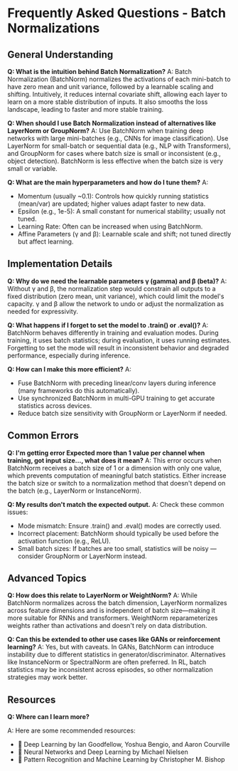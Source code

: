 # Frequently Asked Questions - Batch Normalizations

## General Understanding

**Q: What is the intuition behind Batch Normalization?**
A: Batch Normalization (BatchNorm) normalizes the activations of each mini-batch to have zero mean and unit variance, followed by a learnable scaling and shifting. Intuitively, it reduces internal covariate shift, allowing each layer to learn on a more stable distribution of inputs. It also smooths the loss landscape, leading to faster and more stable training.

**Q: When should I use Batch Normalization instead of alternatives like LayerNorm or GroupNorm?**
A: Use BatchNorm when training deep networks with large mini-batches (e.g., CNNs for image classification). Use LayerNorm for small-batch or sequential data (e.g., NLP with Transformers), and GroupNorm for cases where batch size is small or inconsistent (e.g., object detection). BatchNorm is less effective when the batch size is very small or variable.

**Q: What are the main hyperparameters and how do I tune them?** 
A:
- Momentum (usually ~0.1): Controls how quickly running statistics (mean/var) are updated; higher values adapt faster to new data.
- Epsilon (e.g., 1e-5): A small constant for numerical stability; usually not tuned.
- Learning Rate: Often can be increased when using BatchNorm.
- Affine Parameters (γ and β): Learnable scale and shift; not tuned directly but affect learning.

## Implementation Details

**Q: Why do we need the learnable parameters γ (gamma) and β (beta)?**
A: Without γ and β, the normalization step would constrain all outputs to a fixed distribution (zero mean, unit variance), which could limit the model's capacity. γ and β allow the network to undo or adjust the normalization as needed for expressivity.

**Q: What happens if I forget to set the model to .train() or .eval()?**
A: BatchNorm behaves differently in training and evaluation modes. During training, it uses batch statistics; during evaluation, it uses running estimates. Forgetting to set the mode will result in inconsistent behavior and degraded performance, especially during inference.

**Q: How can I make this more efficient?**
A:
- Fuse BatchNorm with preceding linear/conv layers during inference (many frameworks do this automatically).
- Use synchronized BatchNorm in multi-GPU training to get accurate statistics across devices.
- Reduce batch size sensitivity with GroupNorm or LayerNorm if needed.

## Common Errors

**Q: I'm getting error Expected more than 1 value per channel when training, got input size..., what does it mean?**
A: This error occurs when BatchNorm receives a batch size of 1 or a dimension with only one value, which prevents computation of meaningful batch statistics. Either increase the batch size or switch to a normalization method that doesn't depend on the batch (e.g., LayerNorm or InstanceNorm).

**Q: My results don't match the expected output.**
A: Check these common issues:
- Mode mismatch: Ensure .train() and .eval() modes are correctly used.
- Incorrect placement: BatchNorm should typically be used before the activation function (e.g., ReLU).
- Small batch sizes: If batches are too small, statistics will be noisy — consider GroupNorm or LayerNorm instead.

## Advanced Topics

**Q: How does this relate to LayerNorm or WeightNorm?**
A: While BatchNorm normalizes across the batch dimension, LayerNorm normalizes across feature dimensions and is independent of batch size—making it more suitable for RNNs and transformers. WeightNorm reparameterizes weights rather than activations and doesn't rely on data distribution.

**Q: Can this be extended to other use cases like GANs or reinforcement learning?**
A: Yes, but with caveats. In GANs, BatchNorm can introduce instability due to different statistics in generator/discriminator. Alternatives like InstanceNorm or SpectralNorm are often preferred. In RL, batch statistics may be inconsistent across episodes, so other normalization strategies may work better.

## Resources

**Q: Where can I learn more?**

A: Here are some recommended resources:
- 📘 Deep Learning by Ian Goodfellow, Yoshua Bengio, and Aaron Courville
- 📗 Neural Networks and Deep Learning by Michael Nielsen
- 📙 Pattern Recognition and Machine Learning by Christopher M. Bishop

